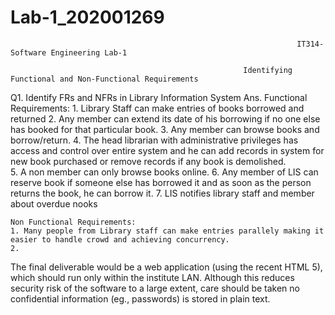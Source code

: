 # Lab-1_202001269

                                                                    IT314-Software Engineering Lab-1

                                                        Identifying Functional and Non-Functional Requirements

Q1. Identify FRs and NFRs in Library Information System
Ans. 
    Functional Requirements:
    1. Library Staff can make entries of books borrowed and returned 
    2. Any member can extend its date of his borrowing if no one else has booked for that particular book.
    3. Any member can browse books and borrow/return.
    4. The head librarian with administrative privileges has access and control over entire system and he can add records in system for new book purchased or remove            records if any book is demolished.  
    5. A non member can only browse books online.
    6. Any member of LIS can reserve book if someone else has borrowed it and as soon as the person returns the book, he can borrow it.
    7. LIS notifies library staff and member about overdue nooks
    
    Non Functional Requirements:
    1. Many people from Library staff can make entries parallely making it easier to handle crowd and achieving concurrency. 
    2. 
    
The final deliverable would be a web application (using the recent HTML 5), which should run only within the institute LAN. Although this reduces security risk of the software to a large extent, care should be taken no confidential information (eg., passwords) is stored in plain text.
